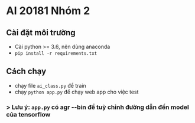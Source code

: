 # AI 20181 Nhóm 2
## Cài đặt môi trường
- Cài python >= 3.6, nên dùng anaconda
- `pip install -r requirements.txt`

## Cách chạy
- chạy file `ai_class.py` để train
- chạy `python app.py` để chạy web app cho việc test

### > Lưu ý: `app.py` có agr --bin để tuỳ chỉnh đường dẫn đến model của tensorflow